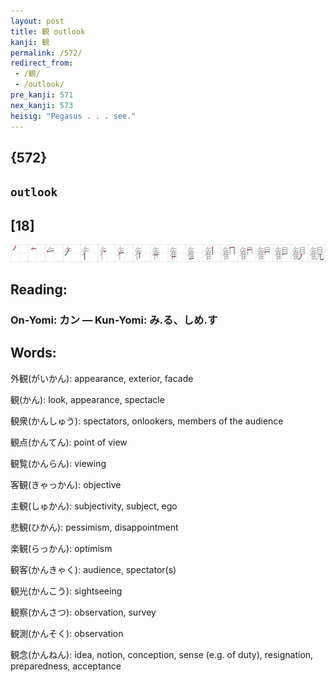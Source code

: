 ```yaml
---
layout: post
title: 観 outlook
kanji: 観
permalink: /572/
redirect_from:
 - /観/
 - /outlook/
pre_kanji: 571
nex_kanji: 573
heisig: "Pegasus . . . see."
---
```


## {572}

## `outlook`

## [18]

<div class="stroke"><img src="../images/E8A6B3.png" /></div>

## Reading:

### On-Yomi: カン &mdash; Kun-Yomi: み.る、しめ.す

## Words:

外観(がいかん): appearance, exterior, facade

観(かん): look, appearance, spectacle

観衆(かんしゅう): spectators, onlookers, members of the audience

観点(かんてん): point of view

観覧(かんらん): viewing

客観(きゃっかん): objective

主観(しゅかん): subjectivity, subject, ego

悲観(ひかん): pessimism, disappointment

楽観(らっかん): optimism

観客(かんきゃく): audience, spectator(s)

観光(かんこう): sightseeing

観察(かんさつ): observation, survey

観測(かんそく): observation

観念(かんねん): idea, notion, conception, sense (e.g. of duty), resignation, preparedness, acceptance
